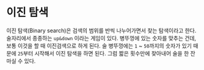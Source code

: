 # 이진 탐색

이진 탐색(Binary search)은 검색의 범위를 반씩 나누어가면서 찾는 탐색이라고 한다. 술자리에서 종종하는 `up&down` 이라는 게임이 있다. 병뚜껑에 있는 숫자를 맞추는 건데, 보통 이것을 할 때 이진검색으로 하게 된다. 술 병뚜껑에는 `1` ~ `50`까지의 숫자가 있기 때문에 `25`부터 시작해서 이진 탐색을 하면 된다. 그럼 짧은 횟수만에 찾아내어 술을 한 잔 마실 수 있다.
